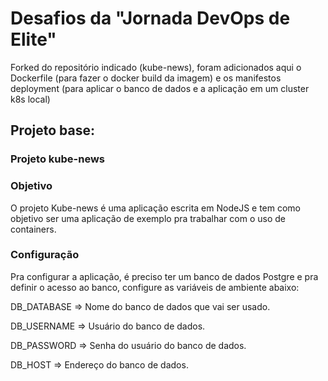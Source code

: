 # Desafios da "Jornada DevOps de Elite"

Forked do repositório indicado (kube-news), foram adicionados aqui o Dockerfile (para fazer o docker build da imagem) e os manifestos deployment (para aplicar o banco de dados e a aplicação em um cluster k8s local)

##
##


## Projeto base:

### Projeto kube-news

### Objetivo
O projeto Kube-news é uma aplicação escrita em NodeJS e tem como objetivo ser uma aplicação de exemplo pra trabalhar com o uso de containers.

### Configuração
Pra configurar a aplicação, é preciso ter um banco de dados Postgre e pra definir o acesso ao banco, configure as variáveis de ambiente abaixo:

DB_DATABASE => Nome do banco de dados que vai ser usado.

DB_USERNAME => Usuário do banco de dados.

DB_PASSWORD => Senha do usuário do banco de dados.

DB_HOST => Endereço do banco de dados.

